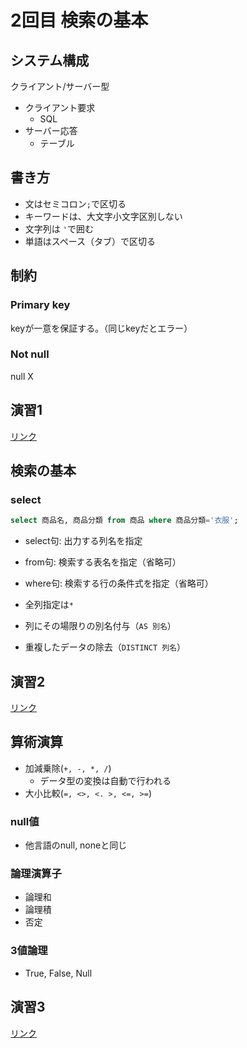 # 2回目 検索の基本

## システム構成

クライアント/サーバー型

- クライアント要求
  - SQL
- サーバー応答
  - テーブル

## 書き方

- 文はセミコロン`;`で区切る
- キーワードは、大文字小文字区別しない
- 文字列は `'`で囲む
- 単語はスペース（タブ）で区切る

## 制約

### Primary key

keyが一意を保証する。（同じkeyだとエラー）

### Not null

null X

## 演習1

[リンク](./演習.md)

## 検索の基本

### select

```sql
select 商品名, 商品分類 from 商品 where 商品分類='衣服';
```

- select句: 出力する列名を指定
- from句: 検索する表名を指定（省略可）
- where句: 検索する行の条件式を指定（省略可）


- 全列指定は`*`
- 列にその場限りの別名付与（`AS 別名`）
- 重複したデータの除去（`DISTINCT 列名`）

## 演習2

[リンク](演習2.md)

## 算術演算

- 加減乗除(`+, -, *, /`)
  - データ型の変換は自動で行われる
- 大小比較(`=, <>, <. >, <=, >=`)

### null値

- 他言語のnull, noneと同じ

### 論理演算子

- 論理和
- 論理積
- 否定

### 3値論理

- True, False, Null

## 演習3

[リンク](演習3.md)
